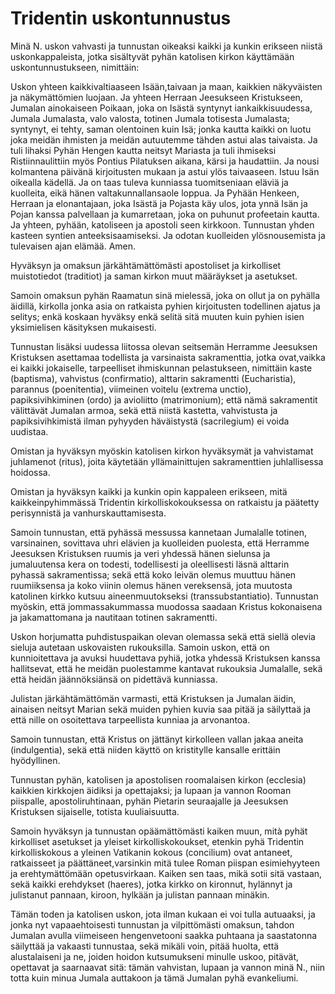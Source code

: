# Tridentin uskontunnustus

Minä N. uskon vahvasti ja tunnustan oikeaksi kaikki ja kunkin erikseen niistä uskonkappaleista, jotka sisältyvät pyhän katolisen kirkon käyttämään uskontunnustukseen, nimittäin:

Uskon yhteen kaikkivaltiaaseen Isään,taivaan ja maan, kaikkien näkyväisten ja näkymättömien luojaan. Ja yhteen Herraan Jeesukseen Kristukseen, Jumalan ainokaiseen Poikaan, joka on Isästä syntynyt iankaikkisuudessa, Jumala Jumalasta, valo valosta, totinen Jumala totisesta Jumalasta; syntynyt, ei tehty, saman olentoinen kuin Isä; jonka kautta kaikki on luotu joka meidän ihmisten ja meidän autuutemme tähden astui alas taivaista. Ja tuli lihaksi Pyhän Hengen kautta neitsyt Mariasta ja tuli ihmiseksi Ristiinnaulittiin myös Pontius Pilatuksen aikana, kärsi ja haudattiin. Ja nousi kolmantena päivänä kirjoitusten mukaan ja astui ylös taivaaseen. Istuu Isän oikealla kädellä. Ja on taas tuleva kunniassa tuomitseniaan eläviä ja kuolleita, eikä hänen valtakunnallansaole loppua. Ja Pyhään Henkeen, Herraan ja elonantajaan, joka Isästä ja Pojasta käy ulos, jota ynnä Isän ja Pojan kanssa palvellaan ja kumarretaan, joka on puhunut profeetain kautta. Ja yhteen, pyhään, katoliseen ja apostoli seen kirkkoon. Tunnustan yhden kasteen syntien anteeksisaamiseksi. Ja odotan kuolleiden ylösnousemista ja tulevaisen ajan elämää. Amen.

Hyväksyn ja omaksun järkähtämättömästi apostoliset ja kirkolliset muistotiedot (traditiot) ja saman kirkon muut määräykset ja asetukset.

Samoin omaksun pyhän Raamatun sinä mielessä, joka on ollut ja on pyhälla äidillä, kirkolla jonka asia on ratkaista pyhien kirjoitusten todellinen ajatus ja selitys; enkä koskaan hyväksy enkä selitä sitä muuten kuin pyhien isien yksimielisen käsityksen mukaisesti.

Tunnustan lisäksi uudessa liitossa olevan seitsemän Herramme Jeesuksen Kristuksen asettamaa todellista ja varsinaista sakramenttia, jotka ovat,vaikka ei kaikki jokaiselle, tarpeelliset ihmiskunnan pelastukseen, nimittäin kaste (baptisma), vahvistus (confirmatio), alttarin sakramentti (Eucharistia), parannus (poenitentia), viimeinen voitelu (extrema unctio), papiksivihkiminen (ordo) ja avioliitto (matrimonium); että nämä sakramentit välittävät Jumalan armoa, sekä että niistä kastetta, vahvistusta ja papiksivihkimistä ilman pyhyyden häväistystä (sacrilegium) ei voida uudistaa.

Omistan ja hyväksyn myöskin katolisen
kirkon hyväksymät ja vahvistamat juhlamenot (ritus), joita käytetään yllämainittujen sakramenttien juhlallisessa hoidossa.

Omistan ja hyväksyn kaikki ja kunkin opin kappaleen erikseen, mitä kaikkeinpyhimmässä Tridentin kirkolliskokouksessa on ratkaistu ja päätetty perisynnistä ja vanhurskauttamisesta.

Samoin tunnustan, että pyhässä messussa kannetaan Jumalalle totinen, varsinainen, sovittava uhri elävien ja kuolleiden puolesta, että Herramme Jeesuksen Kristuksen ruumis ja veri yhdessä hänen sielunsa ja jumaluutensa kera on todesti, todellisesti ja oleellisesti läsnä alttarin pyhassä sakramentissa; sekä että koko leivän olemus muuttuu hänen ruumiiksensa ja koko viinin olemus hänen vereksensä, jota muutosta katolinen kirkko kutsuu aineenmuutokseksi (transsubstantiatio). Tunnustan myöskin, että jommassakummassa muodossa saadaan Kristus kokonaisena ja jakamattomana ja nautitaan totinen sakramentti.

Uskon horjumatta puhdistuspaikan olevan olemassa sekä että siellä olevia sieluja autetaan uskovaisten rukouksilla. Samoin uskon, että on kunnioitettava ja avuksi huudettava pyhiä, jotka yhdessä Kristuksen kanssa hallitsevat, että he meidän puolestamme kantavat rukouksia Jumalalle, sekä että heidän jäännöksiänsä on pidettävä kunniassa.

Julistan järkähtämättömän varmasti, että Kristuksen ja Jumalan äidin, ainaisen neitsyt Marian sekä muiden pyhien kuvia saa pitää ja säilyttaä ja että nille on osoitettava tarpeellista kunniaa ja arvonantoa.

Samoin tunnustan, että Kristus on jättänyt kirkolleen vallan jakaa aneita (indulgentia), sekä että niiden käyttö on kristitylle kansalle erittäin hyödyllinen.

Tunnustan pyhän, katolisen ja apostolisen roomalaisen kirkon (ecclesia) kaikkien kirkkojen äidiksi ja opettajaksi; ja lupaan ja vannon Rooman piispalle, apostoliruhtinaan, pyhän Pietarin seuraajalle ja Jeesuksen Kristuksen sijaiselle, totista kuuliaisuutta.

Samoin hyväksyn ja tunnustan opäämättömästi kaiken muun, mità pyhät kirkolliset asetukset ja yleiset kirkolliskokoukset, etenkin pyhä Tridentin kirkolliskokous a yleinen Vatikanin kokous (concilium) ovat antaneet, ratkaisseet ja päättäneet,varsinkin mitä tulee Roman piispan esimiehyyteen ja erehtymättömään opetusvirkaan. Kaiken sen taas, mikä sotii sitä vastaan, sekä kaikki erehdykset (haeres), jotka kirkko on kironnut, hylännyt ja julistanut pannaan, kiroon, hylkään ja julistan pannaan minäkin.

Tämän toden ja katolisen uskon, jota ilman kukaan ei voi tulla autuaaksi, ja jonka nyt vapaaehtoisesti tunnustan ja vilpittömästi omaksun, tahdon Jumalan avulla viimeiseen hengenvetooni saakka puhtaana ja saastatonna säilyttää ja vakaasti tunnustaa, sekä mikäli voin, pitää huolta, että alustalaiseni ja ne, joiden hoidon kutsumukseni minulle uskoo, pitävät, opettavat ja saarnaavat sitä: tämän vahvistan, lupaan ja vannon minä N., niin totta kuin minua Jumala auttakoon ja tämä Jumalan pyhä evankeliumi.
